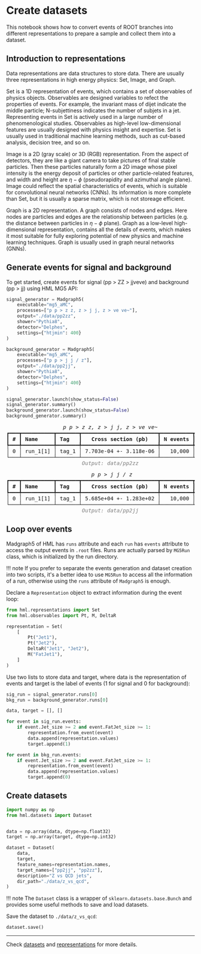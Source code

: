 # Create datasets

This notebook shows how to convert events of ROOT branches into different representations to prepare
a sample and collect them into a dataset.

## Introduction to representations

Data representations are data structures to store data. There are usually three representations in
high energy physics: Set, Image, and Graph.

Set is a 1D representation of events, which contains a set of observables of physics objects.
Observables are designed variables to refect the properties of events. For example, the invariant
mass of dijet indicate the middle particle; N-subjettiness indicates the number of subjets in a jet.
Representing events in Set is actively used in a large number of phenomenological studies.
Observables as high-level low-dimensional features are usually designed with physics insight and
expertise. Set is usually used in traditional machine learning methods, such as cut-based analysis,
decision tree, and so on.

Image is a 2D (gray scale) or 3D (RGB) representation. From the aspect of detectors, they are like
a giant camera to take pictures of final stable particles. Then these particles naturally form a 2D
image whose pixel intensity is the energy deposit of particles or other particle-related features,
and width and height are $\eta-\phi$ (pseudorapidity and azimuthal angle plane). Image could reflect
the spatial characteristics of events, which is suitable for convolutional neural networks (CNNs).
Its information is more complete than Set, but it is usually a sparse matrix, which is not storeage
efficient.

Graph is a 2D representation. A graph consists of nodes and edges. Here nodes are particles and
edges are the relationship between particles (e.g. the distance between particles in $\eta-\phi$
plane). Graph as a low-level high-dimensional representation, contains all the details of events,
which makes it most suitable for fully exploring potential of new physics and machine learning
techniques. Graph is usually used in graph neural networks (GNNs).

## Generate events for signal and background

To get started, create events for signal (pp > ZZ > jjveve) and background
(pp > jj) using HML MG5 API:

```py title="notebook.ipynb"
signal_generator = Madgraph5(
    executable="mg5_aMC",
    processes=["p p > z z, z > j j, z > ve ve~"],
    output="./data/pp2zz",
    shower="Pythia8",
    detector="Delphes",
    settings={"htjmin": 400}
)

background_generator = Madgraph5(
    executable="mg5_aMC",
    processes=["p p > j j / z"],
    output="./data/pp2jj",
    shower="Pythia8",
    detector="Delphes",
    settings={"htjmin": 400}
)

signal_generator.launch(show_status=False)
signal_generator.summary()
background_generator.launch(show_status=False)
background_generator.summary()
```

<div class="result" markdown>

<pre style="white-space:pre;overflow-x:auto;line-height:normal;font-family:Menlo,'DejaVu Sans Mono',consolas,'Courier New',monospace"><span style="font-style: italic">                  p p &gt; z z, z &gt; j j, z &gt; ve ve~                   </span>
┏━━━┳━━━━━━━━━━┳━━━━━━━┳━━━━━━━━━━━━━━━━━━━━━━━━┳━━━━━━━━━━┳━━━━━━┓
┃<span style="font-weight: bold"> # </span>┃<span style="font-weight: bold"> Name     </span>┃<span style="font-weight: bold"> Tag   </span>┃<span style="font-weight: bold">   Cross section (pb)   </span>┃<span style="font-weight: bold"> N events </span>┃<span style="font-weight: bold"> Seed </span>┃
┡━━━╇━━━━━━━━━━╇━━━━━━━╇━━━━━━━━━━━━━━━━━━━━━━━━╇━━━━━━━━━━╇━━━━━━┩
│ 0 │ run_1[1] │ tag_1 │ 7.703e-04 +- 3.118e-06 │   10,000 │   42 │
└───┴──────────┴───────┴────────────────────────┴──────────┴──────┘
<span style="color: #7f7f7f; text-decoration-color: #7f7f7f; font-style: italic">                        Output: data/pp2zz                         </span>
</pre>

<pre style="white-space:pre;overflow-x:auto;line-height:normal;font-family:Menlo,'DejaVu Sans Mono',consolas,'Courier New',monospace"><span style="font-style: italic">                           p p &gt; j j / z                           </span>
┏━━━┳━━━━━━━━━━┳━━━━━━━┳━━━━━━━━━━━━━━━━━━━━━━━━┳━━━━━━━━━━┳━━━━━━┓
┃<span style="font-weight: bold"> # </span>┃<span style="font-weight: bold"> Name     </span>┃<span style="font-weight: bold"> Tag   </span>┃<span style="font-weight: bold">   Cross section (pb)   </span>┃<span style="font-weight: bold"> N events </span>┃<span style="font-weight: bold"> Seed </span>┃
┡━━━╇━━━━━━━━━━╇━━━━━━━╇━━━━━━━━━━━━━━━━━━━━━━━━╇━━━━━━━━━━╇━━━━━━┩
│ 0 │ run_1[1] │ tag_1 │ 5.685e+04 +- 1.283e+02 │   10,000 │   42 │
└───┴──────────┴───────┴────────────────────────┴──────────┴──────┘
<span style="color: #7f7f7f; text-decoration-color: #7f7f7f; font-style: italic">                        Output: data/pp2jj                         </span>
</pre>

</div>

## Loop over events

Madgraph5 of HML has `runs` attribute and each `run` has `events` attribute to
access the output events in `.root` files. Runs are actually parsed by `MG5Run`
class, which is initialized by the run directory. 

!!! note
    If you prefer to separate the events generation and dataset creation into
    two scripts, it's a better idea to use `MG5Run` to access all the
    information of a run, otherwise using the `runs` attribute of `Madgraph5` is
    enough.

Declare a `Representation` object to extract information during the event loop:

```py title="notebook.ipynb"
from hml.representations import Set
from hml.observables import Pt, M, DeltaR

representation = Set(
    [
        Pt("Jet1"),
        Pt("Jet2"),
        DeltaR("Jet1", "Jet2"),
        M("FatJet1"),
    ]
)
```

Use two lists to store data and target, where data is the representation of
events and target is the label of events (1 for signal and 0 for background):

```py title="notebook.ipynb"
sig_run = signal_generator.runs[0]
bkg_run = background_generator.runs[0]

data, target = [], []

for event in sig_run.events:
    if event.Jet_size >= 2 and event.FatJet_size >= 1:
        representation.from_event(event)
        data.append(representation.values)
        target.append(1)

for event in bkg_run.events:
    if event.Jet_size >= 2 and event.FatJet_size >= 1:
        representation.from_event(event)
        data.append(representation.values)
        target.append(0)
```

## Create datasets

```py title="notebook.ipynb"
import numpy as np
from hml.datasets import Dataset


data = np.array(data, dtype=np.float32)
target = np.array(target, dtype=np.int32)

dataset = Dataset(
    data,
    target,
    feature_names=representation.names,
    target_names=["pp2jj", "pp2zz"],
    description="Z vs QCD jets",
    dir_path="./data/z_vs_qcd",
)
```

!!! note
    The `Dataset` class is a wrapper of `sklearn.datasets.base.Bunch` and
    provides some useful methods to save and load datasets.

Save the dataset to `./data/z_vs_qcd`:
    
```py title="notebook.ipynb"
dataset.save()
```

---

Check [datasets](../../api-reference/hml.datasets) and
[representations](../../api-reference/hml.representations) for more details.
